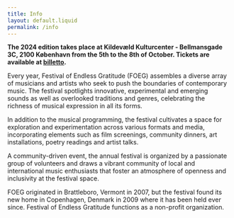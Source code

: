 ```yaml
---
title: Info
layout: default.liquid
permalink: /info
---
```


<p><strong>The 2024 edition takes place at Kildevæld Kulturcenter - Bellmansgade 3C, 2100 København from the 5th to the 8th of October. Tickets are available at <a href="https://billetto.dk/en/e/1018559">billetto</a>.</strong>
</p>

<p>Every year, Festival of Endless Gratitude (FOEG) assembles a diverse array of musicians and artists who seek to push the boundaries of contemporary music. The festival spotlights innovative, experimental and emerging sounds as well as overlooked traditions and genres, celebrating the richness of musical expression in all its forms.</p>

<p>In addition to the musical programming, the festival cultivates a space for exploration and experimentation across various formats and media, incorporating elements such as film screenings, community dinners, art installations, poetry readings and artist talks.</p>

<p>A community-driven event, the annual festival is organized by a passionate group of volunteers and draws a vibrant community of local and international music enthusiasts that foster an atmosphere of openness and inclusivity at the festival space.</p>

<p>FOEG originated in Brattleboro, Vermont in 2007, but the festival found its new home in Copenhagen, Denmark in 2009 where it has been held ever since. Festival of Endless Gratitude functions as a non-profit organization.</p>

